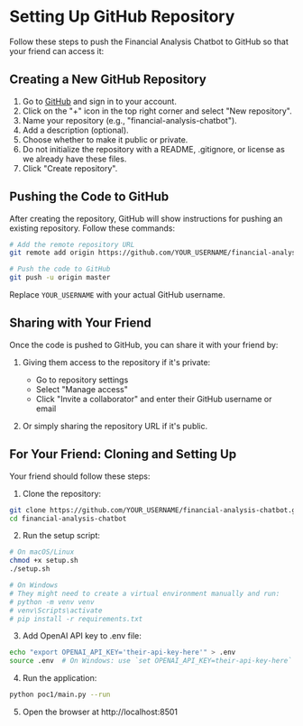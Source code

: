 # Setting Up GitHub Repository

Follow these steps to push the Financial Analysis Chatbot to GitHub so that your friend can access it:

## Creating a New GitHub Repository

1. Go to [GitHub](https://github.com) and sign in to your account.
2. Click on the "+" icon in the top right corner and select "New repository".
3. Name your repository (e.g., "financial-analysis-chatbot").
4. Add a description (optional).
5. Choose whether to make it public or private.
6. Do not initialize the repository with a README, .gitignore, or license as we already have these files.
7. Click "Create repository".

## Pushing the Code to GitHub

After creating the repository, GitHub will show instructions for pushing an existing repository. Follow these commands:

```bash
# Add the remote repository URL
git remote add origin https://github.com/YOUR_USERNAME/financial-analysis-chatbot.git

# Push the code to GitHub
git push -u origin master
```

Replace `YOUR_USERNAME` with your actual GitHub username.

## Sharing with Your Friend

Once the code is pushed to GitHub, you can share it with your friend by:

1. Giving them access to the repository if it's private:
   - Go to repository settings
   - Select "Manage access"
   - Click "Invite a collaborator" and enter their GitHub username or email

2. Or simply sharing the repository URL if it's public.

## For Your Friend: Cloning and Setting Up

Your friend should follow these steps:

1. Clone the repository:
```bash
git clone https://github.com/YOUR_USERNAME/financial-analysis-chatbot.git
cd financial-analysis-chatbot
```

2. Run the setup script:
```bash
# On macOS/Linux
chmod +x setup.sh
./setup.sh

# On Windows
# They might need to create a virtual environment manually and run:
# python -m venv venv
# venv\Scripts\activate
# pip install -r requirements.txt
```

3. Add OpenAI API key to .env file:
```bash
echo "export OPENAI_API_KEY='their-api-key-here'" > .env
source .env  # On Windows: use `set OPENAI_API_KEY=their-api-key-here` instead
```

4. Run the application:
```bash
python poc1/main.py --run
```

5. Open the browser at http://localhost:8501 